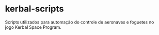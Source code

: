 # kerbal-scripts
Scripts utilizados para automação do controle de aeronaves e foguetes no jogo Kerbal Space Program.
